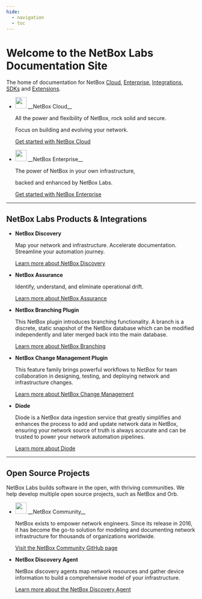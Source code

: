 ```yaml
---
hide:
  - navigation
  - toc
---
```

# Welcome to the NetBox Labs Documentation Site

The home of documentation for NetBox [Cloud](Administration%20Console/console-access.md), [Enterprise](netbox-enterprise/nbe-overview.md), [Integrations](netbox-integrations/netbox-ansible-collection.md), [SDKs](sdks/pynetbox.md) and [Extensions](netbox-extensions/diode/index.md).

<div className="grid cards" markdown="1">

- <div style={{display: 'flex', alignItems: 'center'}}><img src={require('./images/netbox-favicon.png').default} width="30" style={{marginRight: '10px'}}/> __NetBox Cloud__</div>

    All the power and flexibility of NetBox, rock solid and secure.

    Focus on building and evolving your network.

    [Get started with NetBox Cloud](Administration%20Console/console-access.md)


- <div style={{display: 'flex', alignItems: 'center'}}><img src={require('./images/netbox-favicon.png').default} width="30" style={{marginRight: '10px'}}/> __NetBox Enterprise__</div>

    The power of NetBox in your own infrastructure,

    backed and enhanced by NetBox Labs.

    [Get started with NetBox Enterprise](netbox-enterprise/nbe-overview.md)
</div>

---

## NetBox Labs Products & Integrations

<div className="grid cards" markdown="1">

-   __NetBox Discovery__

    Map your network and infrastructure.
    Accelerate documentation.
    Streamline your automation journey.

    [Learn more about NetBox Discovery](netbox-discovery/index.md)


-   __NetBox Assurance__

    Identify, understand, and eliminate
    operational drift.

    [Learn more about NetBox Assurance](netbox-assurance/index.md)

-   __NetBox Branching Plugin__

    This NetBox plugin introduces branching functionality. A branch is a discrete, static snapshot of the NetBox database which can be modified independently and later merged back into the main database.

    [Learn more about NetBox Branching](netbox-extensions/branching/index.md)

-   __NetBox Change Management Plugin__

    This feature family brings powerful workflows to NetBox for team collaboration in designing, testing, and deploying network and infrastructure changes.

    [Learn more about NetBox Change Management](netbox-extensions/changes/index.md)

-   __Diode__

    Diode is a NetBox data ingestion service that greatly simplifies and enhances the process to add and update network data in NetBox, ensuring your network source of truth is always accurate and can be trusted to power your network automation pipelines.

    [Learn more about Diode](netbox-extensions/diode/index.md)

</div>

---

## Open Source Projects

NetBox Labs builds software in the open, with thriving communities. We help develop multiple open source projects, such as NetBox and Orb.

<div className="grid cards" markdown="1">

-  <div style={{display: 'flex', alignItems: 'center'}}><img src={require('./images/netbox-favicon.png').default} width="30" style={{marginRight: '10px'}}/> __NetBox Community__</div>

    NetBox exists to empower network engineers. Since its release in 2016, it has become the go-to solution for modeling and documenting network infrastructure for thousands of organizations worldwide.

    [Visit the NetBox Community GitHub page](https://github.com/netbox-community/netbox)

-  __NetBox Discovery Agent__

    NetBox discovery agents map network resources and gather device information to build a comprehensive model of your infrastructure.

    [Learn more about the NetBox Discovery Agent](netbox-discovery/agent/index.md)
</div>
